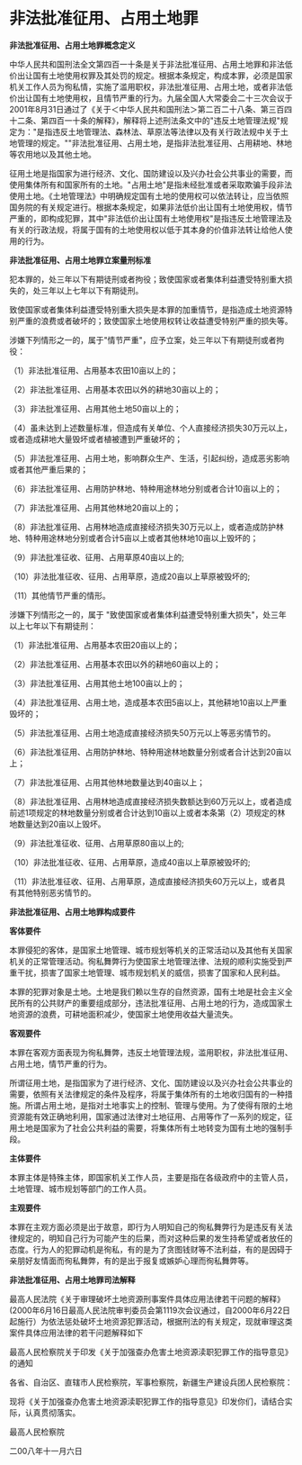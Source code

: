 # 非法批准征用、占用土地罪

 

**非法批准征用、占用土地罪概念定义**

中华人民共和国刑法全文第四百一十条是关于非法批准征用、占用土地罪和非法低价出让国有土地使用权罪及其处罚的规定。根据本条规定，构成本罪，必须是国家机关工作人员为徇私情，实施了滥用职权，非法批准征用、占用土地，或者非法低价出让国有土地使用权，且情节严重的行为。九届全国人大常委会二十三次会议于2001年8月31日通过了《关于＜中华人民共和国刑法＞第二百二十八条、第三百四十二条、第四百一十条的解释》，解释将上述刑法条文中的"违反土地管理法规"规定为："是指违反土地管理法、森林法、草原法等法律以及有关行政法规中关于土地管理的规定。""非法批准征用、占用土地，是指非法批准征用、占用耕地、林地等农用地以及其他土地。

征用土地是指国家为进行经济、文化、国防建设以及兴办社会公共事业的需要，而使用集体所有和国家所有的土地。"占用土地"是指未经批准或者采取欺骗手段非法使用土地。《土地管理法》中明确规定国有土地的使用权可以依法转让，应当依照国务院的有关规定进行。根据本条规定，如果非法低价出让国有土地使用权，情节严重的，即构成犯罪，其中"非法低价出让国有土地使用权"是指违反土地管理法及有关的行政法规，将属于国有的土地使用权以低于其本身的价值非法转让给他人使用的行为。

**非法批准征用、占用土地罪立案量刑标准**

犯本罪的，处三年以下有期徒刑或者拘役；致使国家或者集体利益遭受特别重大损失的，处三年以上七年以下有期徒刑。

致使国家或者集体利益遭受特别重大损失是本罪的加重情节，是指造成土地资源特别严重的浪费或者破坏的；致使国家土地使用权转让收益遭受特别严重的损失等。

涉嫌下列情形之一的，属于"情节严重"，应予立案，处三年以下有期徒刑或者拘役：

（1）非法批准征用、占用基本农田10亩以上的；

（2）非法批准征用、占用基本农田以外的耕地30亩以上的；

（3）非法批准征用、占用其他土地50亩以上的；

（4）虽未达到上述数量标准，但造成有关单位、个人直接经济损失30万元以上，或者造成耕地大量毁坏或者植被遭到严重破坏的；

（5）非法批准征用、占用土地，影响群众生产、生活，引起纠纷，造成恶劣影响或者其他严重后果的；

（6）非法批准征用、占用防护林地、特种用途林地分别或者合计10亩以上的；

（7）非法批准征用、占用其他林地20亩以上的；

（8）非法批准征用、占用林地造成直接经济损失30万元以上，或者造成防护林地、特种用途林地分别或者合计5亩以上或者其他林地10亩以上毁坏的；

（9）非法批准征收、征用、占用草原40亩以上的;

（10）非法批准征收、征用、占用草原，造成20亩以上草原被毁坏的;

（11）其他情节严重的情形。

涉嫌下列情形之一的，属于
"致使国家或者集体利益遭受特别重大损失"，处三年以上七年以下有期徒刑：

（1）非法批准征用、占用基本农田20亩以上的；

（2）非法批准征用、占用基本农田以外的耕地60亩以上的；

（3）非法批准征用、占用其他土地100亩以上的；

（4）非法批准征用、占用土地，造成基本农田5亩以上，其他耕地10亩以上严重毁坏的；

（5）非法批准征用、占用土地造成直接经济损失50万元以上等恶劣情节的。

（6）非法批准征用、占用防护林地、特种用途林地数量分别或者合计达到20亩以上；

（7）非法批准征用、占用其他林地数量达到40亩以上；

（8）非法批准征用、占用林地造成直接经济损失数额达到60万元以上，或者造成前述1项规定的林地数量分别或者合计达到10亩以上或者本条第（2）项规定的林地数量达到20亩以上毁坏。

（9）非法批准征收、征用、占用草原80亩以上的;

（10）非法批准征收、征用、占用草原，造成40亩以上草原被毁坏的;

（11）非法批准征收、征用、占用草原，造成直接经济损失60万元以上，或者具有其他特别恶劣情节的。


**非法批准征用、占用土地罪构成要件**

**客体要件**

本罪侵犯的客体，是国家土地管理、城市规划等机关的正常活动以及其他有关国家机关的正常管理活动。徇私舞弊行为使国家土地管理法律、法规的顺利实施受到严重干扰，损害了国家土地管理、城市规划机关的威信，损害了国家和人民利益。

本罪的犯罪对象是土地。土地是我们赖以生存的自然资源，国有土地是社会主义全民所有的公共财产的重要组成部分，违法批准征用、占用土地的行为，造成国家土地资源的浪费，可耕地面积减少，使国家土地使用收益大量流失。

**客观要件**

本罪在客观方面表现为徇私舞弊，违反土地管理法规，滥用职权，非法批准征用、占用土地，情节严重的行为。

所谓征用土地，是指国家为了进行经济、文化、国防建设以及兴办社会公共事业的需要，依照有关法律规定的条件及程序，将属于集体所有的土地收归国有的一种措施。所谓占用土地，是指对土地事实上的控制、管理与使用。为了使得有限的土地资源能有效正确地利用，国家通过法律对土地征用、占用等作了一系列的规定，征用土地是国家为了社会公共利益的需要，将集体所有土地转变为国有土地的强制手段。

**主体要件**

本罪主体是特殊主体，即国家机关工作人员，主要是指在各级政府中的主管人员，土地管理、城市规划等部门的工作人员。

**主观要件**

本罪在主观方面必须是出于故意，即行为人明知自己的徇私舞弊行为是违反有关法律规定的，明知自己行为可能产生的后果，而对这种后果的发生持希望或者放任的态度。行为人的犯罪动机是徇私，有的是为了贪图钱财等不法利益，有的是因碍于亲朋好友情面而徇私舞弊，有的是出于报复或嫉妒心理而徇私舞弊等。

**非法批准征用、占用土地罪司法解释**

最高人民法院《关于审理破坏土地资源刑事案件具体应用法律若干问题的解释》(2000年6月16日最高人民法院审判委员会第1119次会议通过，自2000年6月22日起施行）为依法惩处破坏土地资源犯罪活动，根据刑法的有关规定，现就审理这类案件具体应用法律的若干问题解释如下

最高人民检察院关于印发《关于加强查办危害土地资源渎职犯罪工作的指导意见》的通知

各省、自治区、直辖市人民检察院，军事检察院，新疆生产建设兵团人民检察院：

现将《关于加强查办危害土地资源渎职犯罪工作的指导意见》印发你们，请结合实际，认真贯彻落实。

最高人民检察院

二00八年十一月六日
